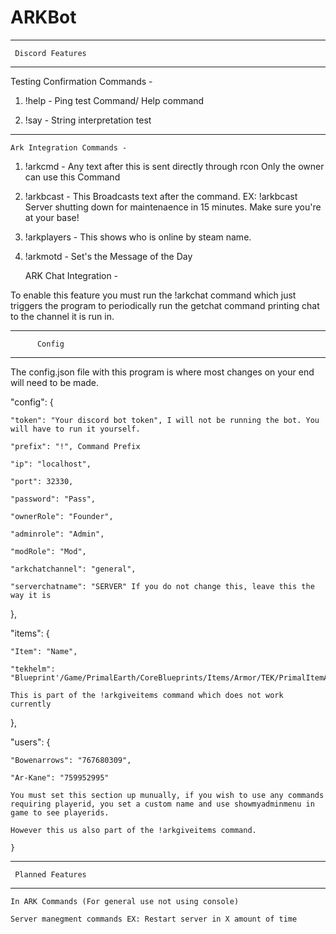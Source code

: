 # ARKBot--------------------------     Discord Features
--------------------------
   Testing Confirmation Commands -

1. !help - Ping test Command/ Help command
2. !say - String interpretation test
--------------------------
    Ark Integration Commands -
1. !arkcmd - Any text after this is sent directly through rcon Only the owner can use this Command
2. !arkbcast - This Broadcasts text after the command. EX: !arkbcast Server shutting down for maintenaence in 15 minutes. Make sure you're at your base!
3. !arkplayers - This shows who is online by steam name.
4. !arkmotd - Set's the Message of the Day

    ARK Chat Integration - 
To enable this feature you must run the !arkchat command which just triggers the program to periodically run the getchat command printing chat to the channel it is run in.

--------------------------
          Config
--------------------------
The config.json file with this program is where most changes on your end will need to be made.
"config": {
    "token": "Your discord bot token", I will not be running the bot. You will have to run it yourself.
    "prefix": "!", Command Prefix
    "ip": "localhost", 
    "port": 32330,
    "password": "Pass",
    "ownerRole": "Founder",
    "adminrole": "Admin",
    "modRole": "Mod",
    "arkchatchannel": "general",
    "serverchatname": "SERVER" If you do not change this, leave this the way it is
  },
"items": {
    "Item": "Name",
    "tekhelm": "Blueprint'/Game/PrimalEarth/CoreBlueprints/Items/Armor/TEK/PrimalItemArmor_TekHelmet.PrimalItemArmor_TekHelmet'" 
    This is part of the !arkgiveitems command which does not work currently
  },
"users": {
    "Bowenarrows": "767680309",
    "Ar-Kane": "759952995"
    You must set this section up munually, if you wish to use any commands requiring playerid, you set a custom name and use showmyadminmenu in game to see playerids.
    However this us also part of the !arkgiveitems command.
    }

--------------------------
     Planned Features
--------------------------
    In ARK Commands (For general use not using console)
    Server manegment commands EX: Restart server in X amount of time